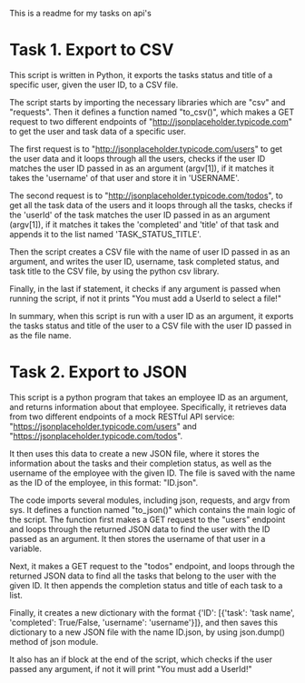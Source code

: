 This is a readme for my tasks on api's

# Task 1. Export to CSV
This script is written in Python, it exports the tasks status and title of a specific user, given the user ID, to a CSV file.

The script starts by importing the necessary libraries which are "csv" and "requests". Then it defines a function named "to_csv()", which makes a GET request to two different endpoints of "http://jsonplaceholder.typicode.com" to get the user and task data of a specific user.

The first request is to "http://jsonplaceholder.typicode.com/users" to get the user data and it loops through all the users, checks if the user ID matches the user ID passed in as an argument (argv[1]), if it matches it takes the 'username' of that user and store it in 'USERNAME'.

The second request is to "http://jsonplaceholder.typicode.com/todos", to get all the task data of the users and it loops through all the tasks, checks if the 'userId' of the task matches the user ID passed in as an argument (argv[1]), if it matches it takes the 'completed' and 'title' of that task and appends it to the list named 'TASK_STATUS_TITLE'.

Then the script creates a CSV file with the name of user ID passed in as an argument, and writes the user ID, username, task completed status, and task title to the CSV file, by using the python csv library.

Finally, in the last if statement, it checks if any argument is passed when running the script, if not it prints "You must add a UserId to select a file!"

In summary, when this script is run with a user ID as an argument, it exports the tasks status and title of the user to a CSV file with the user ID passed in as the file name.

# Task 2. Export to JSON

This script is a python program that takes an employee ID as an argument, and returns information about that employee. Specifically, it retrieves data from two different endpoints of a mock RESTful API service: "https://jsonplaceholder.typicode.com/users" and "https://jsonplaceholder.typicode.com/todos".

It then uses this data to create a new JSON file, where it stores the information about the tasks and their completion status, as well as the username of the employee with the given ID. The file is saved with the name as the ID of the employee, in this format: "ID.json".

The code imports several modules, including json, requests, and argv from sys. It defines a function named "to_json()" which contains the main logic of the script. The function first makes a GET request to the "users" endpoint and loops through the returned JSON data to find the user with the ID passed as an argument. It then stores the username of that user in a variable.

Next, it makes a GET request to the "todos" endpoint, and loops through the returned JSON data to find all the tasks that belong to the user with the given ID. It then appends the completion status and title of each task to a list.

Finally, it creates a new dictionary with the format {'ID': [{'task': 'task name', 'completed': True/False, 'username': 'username'}]}, and then saves this dictionary to a new JSON file with the name ID.json, by using json.dump() method of json module.

It also has an if block at the end of the script, which checks if the user passed any argument, if not it will print "You must add a UserId!"
